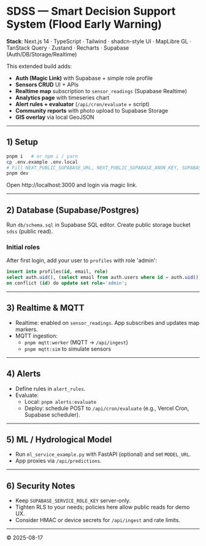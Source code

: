 # SDSS — Smart Decision Support System (Flood Early Warning)

**Stack**: Next.js 14 · TypeScript · Tailwind · shadcn-style UI · MapLibre GL · TanStack Query · Zustand · Recharts · Supabase (Auth/DB/Storage/Realtime)

This extended build adds:
- **Auth (Magic Link)** with Supabase + simple role profile
- **Sensors CRUD** UI + APIs
- **Realtime map** subscription to `sensor_readings` (Supabase Realtime)
- **Analytics page** with timeseries chart
- **Alert rules + evaluator** (`/api/cron/evaluate` + script)
- **Community reports** with photo upload to Supabase Storage
- **GIS overlay** via local GeoJSON

---

## 1) Setup

```bash
pnpm i   # or npm i / yarn
cp .env.example .env.local
# Fill NEXT_PUBLIC_SUPABASE_URL, NEXT_PUBLIC_SUPABASE_ANON_KEY, SUPABASE_SERVICE_ROLE_KEY
pnpm dev
```

Open http://localhost:3000 and login via magic link.

---

## 2) Database (Supabase/Postgres)

Run `db/schema.sql` in Supabase SQL editor.
Create public storage bucket `sdss` (public read).

### Initial roles
After first login, add your user to `profiles` with role 'admin':
```sql
insert into profiles(id, email, role)
select auth.uid(), (select email from auth.users where id = auth.uid()), 'admin'
on conflict (id) do update set role='admin';
```

---

## 3) Realtime & MQTT

- Realtime: enabled on `sensor_readings`. App subscribes and updates map markers.
- MQTT ingestion:
  - `pnpm mqtt:worker` (MQTT → `/api/ingest`)
  - `pnpm mqtt:sim` to simulate sensors

---

## 4) Alerts

- Define rules in `alert_rules`.
- Evaluate:
  - Local: `pnpm alerts:evaluate`
  - Deploy: schedule POST to `/api/cron/evaluate` (e.g., Vercel Cron, Supabase scheduler).

---

## 5) ML / Hydrological Model

- Run `ml_service_example.py` with FastAPI (optional) and set `MODEL_URL`.
- App proxies via `/api/predictions`.

---

## 6) Security Notes

- Keep `SUPABASE_SERVICE_ROLE_KEY` server-only.
- Tighten RLS to your needs; policies here allow public reads for demo UX.
- Consider HMAC or device secrets for `/api/ingest` and rate limits.

---

© 2025-08-17
